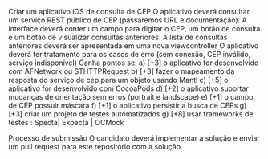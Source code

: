Criar um aplicativo iOS de consulta de CEP
O aplicativo deverá consultar um serviço REST público de CEP (passaremos URL e documentação).
A interface deverá conter um campo para digitar o CEP, um botão de consulta e um botão de visualizar consultas anteriores.
A lista de consultas anteriores deverá ser apresentada em uma nova viewcontroller
O aplicativo deverá ter tratamento para os casos de erro (sem conexão, CEP inválido, serviço indisponível)
Ganha pontos se:
a) [+3] o aplicativo for desenvolvido com AFNetwork ou STHTTPRequest
b) [+3] fazer o mapeamento da resposta do serviço de cep para um objeto usando Mantl
c) [+5] o aplicativo for desenvolvido com CocoaPods
d) [+2] o aplicativo suportar mudanças de orientação sem erros (portrait e landscape)
e) [+1] o campo de CEP possuir máscara
f) [+1] o aplicativo persistir a busca de CEPs
g) [+3] criar um projeto de testes automatizados
g) [+8] usar frameworks de testes : Specta| Expecta | OCMock

Processo de submissão
O candidato deverá implementar a solução e enviar um pull request para este repositório com a solução.
